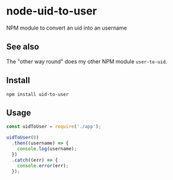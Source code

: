 # node-uid-to-user

NPM module to convert an uid into an username

## See also

The "other way round" does my other NPM module `user-to-uid`.

## Install

```shell
npm install uid-to-user
```

## Usage

```javascript
const uidToUser = require('./app');

uidToUser(0)
  .then((username) => {
    console.log(username);
  })
  .catch((err) => {
    console.error(err);
  });
```
